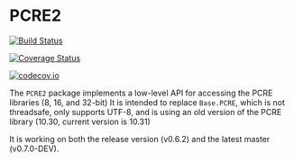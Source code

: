 # PCRE2

[![Build Status](https://travis-ci.org/JuliaString/PCRE2.jl.svg?branch=master)](https://travis-ci.org/JuliaString/PCRE2.jl)

[![Coverage Status](https://coveralls.io/repos/JuliaString/PCRE2.jl/badge.svg?branch=master&service=github)](https://coveralls.io/github/JuliaString/PCRE2.jl?branch=master)

[![codecov.io](http://codecov.io/github/JuliaString/PCRE2.jl/coverage.svg?branch=master)](http://codecov.io/github/JuliaString/PCRE2.jl?branch=master)

The `PCRE2` package implements a low-level API for accessing the PCRE libraries (8, 16, and 32-bit)
It is intended to replace `Base.PCRE`, which is not threadsafe, only supports UTF-8, and is using an old version of the PCRE library (10.30, current version is 10.31)

It is working on both the release version (v0.6.2) and the latest master (v0.7.0-DEV).
